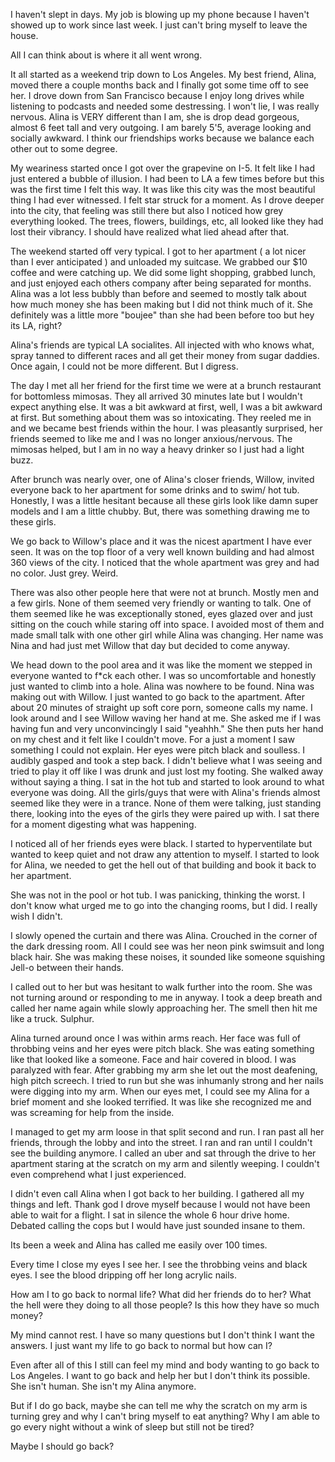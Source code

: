 I haven't slept in days. My job is blowing up my phone because I haven't showed up to work since last week. I just can't bring myself to leave the house.

All I can think about is where it all went wrong.

It all started as a  weekend trip down to Los Angeles. My best friend, Alina, moved there a couple months back and I finally got some time off to see her. I drove down from San Francisco because I enjoy long drives while listening to podcasts and needed some destressing. I won't lie, I was really nervous. Alina is VERY different than I am, she is drop dead gorgeous, almost 6 feet tall and very outgoing. I am barely 5'5, average looking and socially awkward. I think our friendships works because we balance each other out to some degree.

My weariness started once I got over the grapevine on I-5. It felt like I had just entered a bubble of illusion. I had been to LA a few times before but this was the first time I felt this way. It was like this city was the most beautiful thing I had ever witnessed. I felt star struck for a moment. As I drove deeper into the city, that feeling was still there but also I noticed how grey everything looked. The trees, flowers, buildings, etc, all looked like they had lost their vibrancy. I should have realized what lied ahead after that.

The weekend started off very typical. I got to her apartment ( a lot nicer than I ever anticipated ) and unloaded my suitcase. We grabbed our $10 coffee and were catching up.  We did some light shopping, grabbed lunch, and just enjoyed each others company after being separated for months. Alina was a lot less bubbly than before and seemed to mostly talk about how much money she has been making but I did not think much of it. She definitely was a little more "boujee" than she had been before too but hey its LA, right?

Alina's friends are typical LA socialites. All injected with who knows what, spray tanned to different races and all get their money from sugar daddies. Once again, I could not be more different. But I digress.

The day I met all her friend for the first time we were at a brunch restaurant for bottomless mimosas. They all arrived 30 minutes late but I wouldn't expect anything else. It was a bit awkward at first, well, I was a bit awkward at first. But something about them was so intoxicating. They reeled me in and we became best friends within the hour. I was pleasantly surprised, her friends seemed to like me and I was no longer anxious/nervous. The mimosas helped, but I am in no way a heavy drinker so I just had a light buzz.

After brunch was nearly over, one of Alina's closer friends, Willow, invited everyone back to her apartment for some drinks and to swim/ hot tub. Honestly, I was a little hesitant because all these girls look like damn super models and  I am a little chubby. But, there was something drawing me to these girls.

We go back to Willow's place and it was the nicest apartment I have ever seen. It was on the top floor of a very well known building and had almost 360 views of the city. I noticed that the whole apartment was grey and had no color. Just grey. Weird. 

There was also other people here that were not at brunch. Mostly men and a few girls. None of them seemed very friendly or wanting to talk. One of them seemed like he was exceptionally stoned, eyes glazed over and just sitting on the couch while staring off into space. I avoided most of them and made small talk with one other girl while Alina was changing. Her name was Nina and had just met Willow that day but decided to come anyway. 

We head down to the pool area and it was like the moment we stepped in everyone wanted to f\*ck each other. I was so uncomfortable and honestly just wanted to climb into a hole. Alina was nowhere to be found. Nina was making out with Willow.  I just wanted to go back to the apartment. After about 20 minutes of straight up soft core porn, someone calls my name. I look around and I see Willow waving her hand at me. She asked me if I was having fun and very unconvincingly I said "yeahhh." She then puts her hand on my chest and it felt like I couldn't move. For a just a moment I saw something I could not explain. Her eyes were pitch black and soulless. I audibly gasped and took a step back. I didn't believe what I was seeing and tried to play it off like I was drunk and just lost my footing. She walked away without saying a thing. I sat in the hot tub and started to look around to what everyone was doing. All the girls/guys that were with Alina's friends almost seemed like they were in a trance. None of them were talking, just standing there, looking into the eyes of the girls they were paired up with. I sat there for a moment digesting what was happening.

I noticed all of her friends eyes were black. I started to hyperventilate but wanted to keep quiet and not draw any attention to myself. I started to look for Alina, we needed to get the hell out of that building and book it back to her apartment.

 She was not in the pool or hot tub. I was panicking, thinking the worst. I don't know what urged me to go into the changing rooms, but I did. I really wish I didn't.

I slowly opened the curtain and there was Alina. Crouched in the corner of the dark dressing room. All I could see was her neon pink swimsuit and long black hair. She was making these noises, it sounded like someone squishing Jell-o between their hands.

I called out to her but was hesitant to walk further into the room. She was not turning around or responding to me in anyway. I took a deep breath and called her name again while slowly approaching her. The smell then hit me like a truck. Sulphur.

Alina turned around once I was within arms reach. Her face was full of throbbing veins and her eyes were pitch black. She was eating something like that looked like a someone. Face and hair covered in blood. I was paralyzed with fear. After grabbing my arm she let out the most deafening, high pitch screech. I tried to run but she was inhumanly strong and her nails were digging into my arm. When our eyes met, I could see my Alina for a brief moment and she looked terrified. It was like she recognized me and was screaming for help from the inside.

I managed to get my arm loose in that split second and run. I ran past all her friends, through the lobby and into the street. I ran and ran until I couldn't see the building anymore. I called an uber and sat through the drive to her apartment staring at the scratch on my arm and silently weeping. I couldn't even comprehend what I just experienced.

I didn't even call Alina when I got back to her building. I gathered all my things and left. Thank god I drove myself because I would not have been able to wait for a flight. I sat in silence the whole 6 hour drive home. Debated calling the cops but I would have just sounded insane to them. 

Its been a week and Alina has called me easily over 100 times.

Every time I close my eyes I see her. I see the throbbing veins and black eyes. I see the blood dripping off her long acrylic nails.

How am I to go back to normal life? What did her friends do to her? What the hell were they doing to all those people? Is this how they have so much money? 

My mind cannot rest. I have so many questions but I don't think I want the answers. I just want my life to go back to normal but how can I?

Even after all of this I still can feel my mind and body wanting to go back to Los Angeles. I want to go back and help her but I don't think its possible. She isn't human. She isn't my Alina anymore.

 But if I do go back, maybe she can tell me why the scratch on my arm is turning grey and why I can't bring myself to eat anything? Why I am able to go every night without a wink of sleep but still not be tired? 

Maybe I should go back?